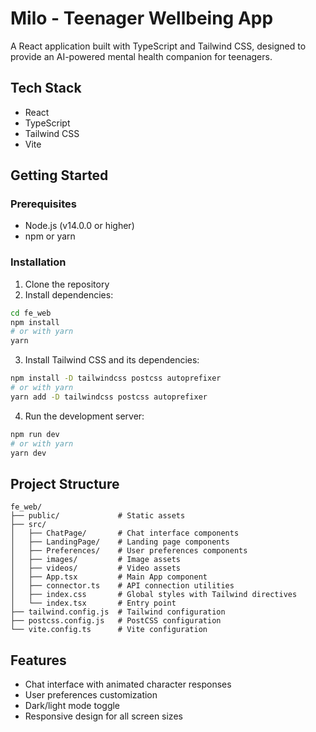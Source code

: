 # Milo - Teenager Wellbeing App

A React application built with TypeScript and Tailwind CSS, designed to provide an AI-powered mental health companion for teenagers.

## Tech Stack

- React
- TypeScript
- Tailwind CSS
- Vite

## Getting Started

### Prerequisites

- Node.js (v14.0.0 or higher)
- npm or yarn

### Installation

1. Clone the repository
2. Install dependencies:

```bash
cd fe_web
npm install
# or with yarn
yarn
```

3. Install Tailwind CSS and its dependencies:

```bash
npm install -D tailwindcss postcss autoprefixer
# or with yarn
yarn add -D tailwindcss postcss autoprefixer
```

4. Run the development server:

```bash
npm run dev
# or with yarn
yarn dev
```

## Project Structure

```
fe_web/
├── public/             # Static assets
├── src/
│   ├── ChatPage/       # Chat interface components
│   ├── LandingPage/    # Landing page components
│   ├── Preferences/    # User preferences components
│   ├── images/         # Image assets
│   ├── videos/         # Video assets
│   ├── App.tsx         # Main App component
│   ├── connector.ts    # API connection utilities
│   ├── index.css       # Global styles with Tailwind directives
│   └── index.tsx       # Entry point
├── tailwind.config.js  # Tailwind configuration
├── postcss.config.js   # PostCSS configuration
└── vite.config.ts      # Vite configuration
```

## Features

- Chat interface with animated character responses
- User preferences customization
- Dark/light mode toggle
- Responsive design for all screen sizes

